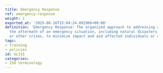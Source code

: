 ```yaml
---
title: Emergency Response
ref: emergency-response
weight: 1
exported_at: '2025-06-16T15:04:24.092966+00:00'
definition: 'Emergency Response: The organized approach to addressing and managing
  the aftermath of an emergency situation, including natural disasters, accidents,
  or other crises, to minimize impact and aid affected individuals or communities.'
tags:
- training
- policies
id: GL315
categories:
- ISO terminology
---
```


